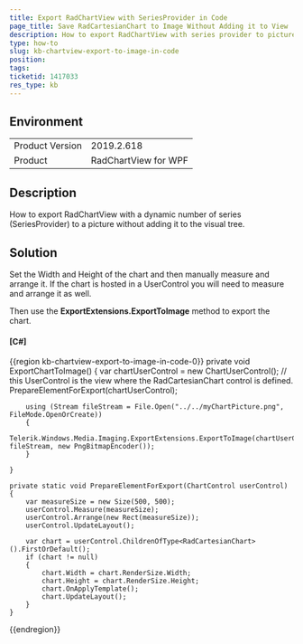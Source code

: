 ```yaml
---
title: Export RadChartView with SeriesProvider in Code
page_title: Save RadCartesianChart to Image Without Adding it to View
description: How to export RadChartView with series provider to picture without adding it to the visual tree.
type: how-to
slug: kb-chartview-export-to-image-in-code
position: 
tags: 
ticketid: 1417033
res_type: kb
---
```


## Environment
<table>
    <tbody>
	    <tr>
	    	<td>Product Version</td>
	    	<td>2019.2.618</td>
	    </tr>
	    <tr>
	    	<td>Product</td>
	    	<td>RadChartView for WPF</td>
	    </tr>
    </tbody>
</table>

## Description

How to export RadChartView with a dynamic number of series (SeriesProvider) to a picture without adding it to the visual tree.

## Solution

Set the Width and Height of the chart and then manually measure and arrange it. If the chart is hosted in a UserControl you will need to measure and arrange it as well.

Then use the __ExportExtensions.ExportToImage__ method to export the chart.

#### __[C#]__
{{region kb-chartview-export-to-image-in-code-0}}
	private void ExportChartToImage()
	{
		var chartUserControl = new ChartUserControl(); // this UserControl is the view where the RadCartesianChart control is defined.
		PrepareElementForExport(chartUserControl);
		
		using (Stream fileStream = File.Open("../../myChartPicture.png", FileMode.OpenOrCreate))
		{
			Telerik.Windows.Media.Imaging.ExportExtensions.ExportToImage(chartUserControl, fileStream, new PngBitmapEncoder());
		}

	}

	private static void PrepareElementForExport(ChartControl userControl)
	{
		var measureSize = new Size(500, 500);
		userControl.Measure(measureSize);
		userControl.Arrange(new Rect(measureSize));
		userControl.UpdateLayout();
	 
		var chart = userControl.ChildrenOfType<RadCartesianChart>().FirstOrDefault();
		if (chart != null)
		{
			chart.Width = chart.RenderSize.Width;
			chart.Height = chart.RenderSize.Height;
			chart.OnApplyTemplate();
			chart.UpdateLayout();
		}
	}
{{endregion}}